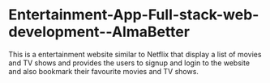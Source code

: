 # Entertainment-App-Full-stack-web-development--AlmaBetter
This is a entertainment website similar to Netflix that display a list of movies and TV shows and provides the users to signup and login to the website and also bookmark their favourite movies and TV shows.
